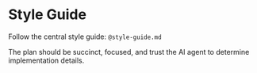 # Style Guide

Follow the central style guide: `@style-guide.md`

The plan should be succinct, focused, and trust the AI agent to determine implementation details.

